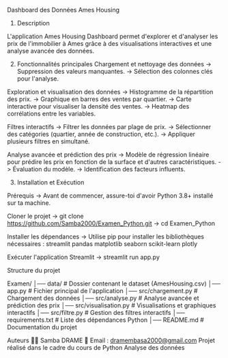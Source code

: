 Dashboard des Données Ames Housing 

1. Description

L'application Ames Housing Dashboard permet d'explorer et d'analyser les prix de l'immobilier à Ames grâce à des visualisations interactives et une analyse avancée des données.

2. Fonctionnalités principales
Chargement et nettoyage des données
-> Suppression des valeurs manquantes.
-> Sélection des colonnes clés pour l'analyse.

Exploration et visualisation des données
-> Histogramme de la répartition des prix.
-> Graphique en barres des ventes par quartier.
-> Carte interactive pour visualiser la densité des ventes.
-> Heatmap des corrélations entre les variables.

Filtres interactifs
-> Filtrer les données par plage de prix.
-> Sélectionner des catégories (quartier, année de construction, etc.).
-> Appliquer plusieurs filtres en simultané.

Analyse avancée et prédiction des prix
-> Modèle de régression linéaire pour prédire les prix en fonction de la surface et d'autres caractéristiques.
-> Évaluation du modèle.
-> Identification des facteurs influents.

3. Installation et Exécution

Prérequis
-> Avant de commencer, assure-toi d'avoir Python 3.8+ installé sur ta machine.

Cloner le projet
-> git clone https://github.com/Samba2000/Examen_Python.git
-> cd Examen_Python

Installer les dépendances
-> Utilise pip pour installer les bibliothèques nécessaires :
    streamlit
    pandas
    matplotlib
    seaborn
    scikit-learn
    plotly

Exécuter l'application Streamlit
-> streamlit run app.py

Structure du projet

Examen/
│── data/   # Dossier contenant le dataset (AmesHousing.csv)
│── app.py  # Fichier principal de l'application
│── src/chargement.py        # Chargement des données
│── src/analyse.py           # Analyse avancée et prédiction des prix
│── src/visualisation.py     # Visualisations et graphiques interactifs
│── src/filtre.py            # Gestion des filtres interactifs
│── requirements.txt         # Liste des dépendances Python
│── README.md                # Documentation du projet


Auteurs
👨‍💻 Samba DRAME
📧 Email : dramembasa2000@gmail.com
Projet réalisé dans le cadre du cours de Python Analyse des données